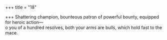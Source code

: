 +++
title = "18"

+++
Shattering champion, bounteous patron of powerful bounty, equipped  for heroic action—  
o you of a hundred resolves, both your arms are bulls, which hold fast  to the mace.  